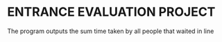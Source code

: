 # ENTRANCE EVALUATION PROJECT
 The program outputs the sum time taken by all people that waited in line
